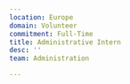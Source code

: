 ```yaml
---
location: Europe
domain: Volunteer
commitment: Full-Time
title: Administrative Intern
desc: ''
team: Administration

---
```

